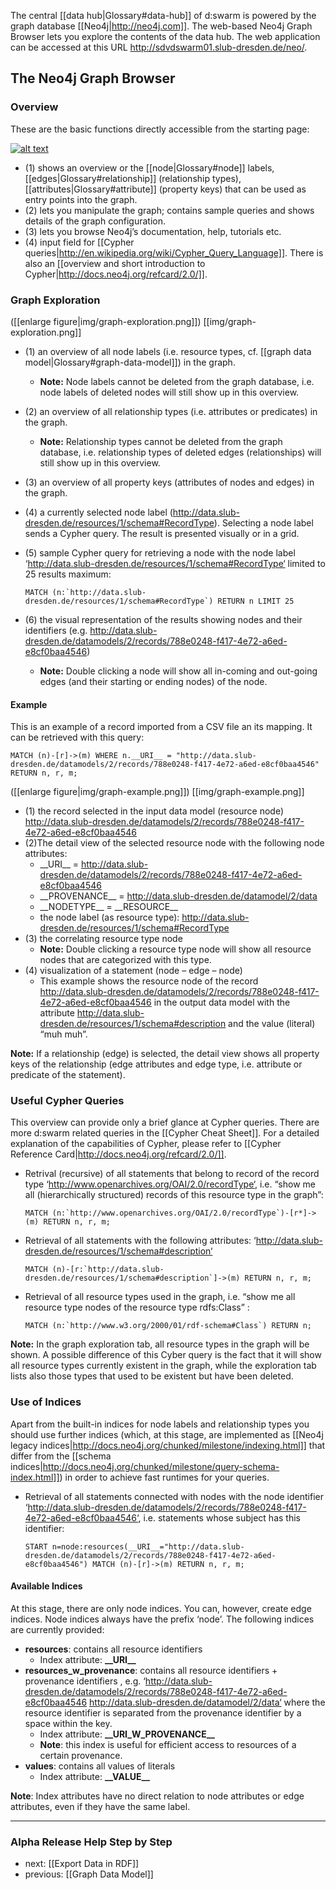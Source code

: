 The central [[data hub|Glossary#data-hub]] of d:swarm is powered by the graph database [[Neo4j|http://neo4j.com]]. The web-based Neo4j Graph Browser lets you explore the contents of the data hub. The web application can be accessed at this URL http://sdvdswarm01.slub-dresden.de/neo/.

## The Neo4j Graph Browser

### Overview

These are the basic functions directly accessible from the starting page:

[![alt text](https://github.com/seventwenty/dswarm-documentation/wiki/img/neo4j-overview.png)](https://github.com/seventwenty/dswarm-documentation/wiki/img/neo4j-overview.png "Title")

* (1) shows an overview or the [[node|Glossary#node]] labels, [[edges|Glossary#relationship]] (relationship types), [[attributes|Glossary#attribute]] (property keys) that can be used as entry points into the graph.
* (2) lets you manipulate the graph; contains sample queries and shows details of the graph configuration.
* (3) lets you browse Neo4j’s documentation, help, tutorials etc.
* (4) input field for [[Cypher queries|http://en.wikipedia.org/wiki/Cypher_Query_Language]]. There is also an [[overview and short introduction to Cypher|http://docs.neo4j.org/refcard/2.0/]].


### Graph Exploration

([[enlarge figure|img/graph-exploration.png]])
[[img/graph-exploration.png]]

* (1) an overview of all node labels (i.e. resource types, cf. [[graph data model|Glossary#graph-data-model]]) in the graph.
  * __Note:__ Node labels cannot be deleted from the graph database, i.e. node labels of deleted nodes will still show up in this overview.
* (2) an overview of all relationship types (i.e. attributes or predicates) in the graph.
  * __Note:__ Relationship types cannot be deleted from the graph database, i.e. relationship types of deleted edges (relationships) will still show up in this overview.
* (3) an overview of all property keys (attributes of nodes and edges) in the graph.
* (4) a currently selected node label (http://data.slub-dresden.de/resources/1/schema#RecordType). Selecting a node label sends a Cypher query. The result is presented visually or in a grid.
* (5) sample Cypher query for retrieving a node with the node label ‘http://data.slub-dresden.de/resources/1/schema#RecordType‘ limited to 25 results maximum:
    
    ``MATCH (n:`http://data.slub-dresden.de/resources/1/schema#RecordType`) RETURN n LIMIT 25``
* (6) the visual representation of the results showing nodes and their identifiers (e.g. http://data.slub-dresden.de/datamodels/2/records/788e0248-f417-4e72-a6ed-e8cf0baa4546)
  * __Note:__  Double clicking a node will show all in-coming and out-going edges (and their starting or ending nodes) of the node.


#### Example

This is an example of a record imported from a CSV file an its mapping. It can be retrieved with this query:

    MATCH (n)-[r]->(m) WHERE n.__URI__ = "http://data.slub-dresden.de/datamodels/2/records/788e0248-f417-4e72-a6ed-e8cf0baa4546" RETURN n, r, m;

([[enlarge figure|img/graph-example.png]])
[[img/graph-example.png]]

* (1) the record selected in the input data model (resource node) http://data.slub-dresden.de/datamodels/2/records/788e0248-f417-4e72-a6ed-e8cf0baa4546
* (2)The detail view of the selected resource node with the following node attributes:
  * \_\_URI\_\_ = http://data.slub-dresden.de/datamodels/2/records/788e0248-f417-4e72-a6ed-e8cf0baa4546
  * \_\_PROVENANCE\_\_ = http://data.slub-dresden.de/datamodel/2/data
  * \_\_NODETYPE\_\_ = \_\_RESOURCE\_\_
  * the node label (as resource type): http://data.slub-dresden.de/resources/1/schema#RecordType
* (3) the correlating resource type node
  * __Note:__ Double clicking a resource type node will show all resource nodes that are categorized with this type.
* (4) visualization of a statement (node – edge – node)
  * This example shows the resource node of the record http://data.slub-dresden.de/datamodels/2/records/788e0248-f417-4e72-a6ed-e8cf0baa4546 in the output data model with the attribute  http://data.slub-dresden.de/resources/1/schema#description and the value (literal) “muh muh”. 

__Note:__ If a relationship (edge) is selected, the detail view shows all property keys of the relationship (edge attributes and edge type, i.e. attribute or predicate of the statement).


### Useful Cypher Queries

This overview can provide only a brief glance at Cypher queries. There are more d:swarm related queries in the [[Cypher Cheat Sheet]]. For a detailed explanation of the capabilities of Cypher, please refer to [[Cypher Reference Card|http://docs.neo4j.org/refcard/2.0/]].

* Retrival (recursive) of all statements that belong to record of the record type ‘http://www.openarchives.org/OAI/2.0/recordType‘, i.e. “show me all (hierarchically structured) records of this resource type in the graph”:

    ``MATCH (n:`http://www.openarchives.org/OAI/2.0/recordType`)-[r*]->(m) RETURN n, r, m;``

* Retrieval of all statements with the following attributes: ‘http://data.slub-dresden.de/resources/1/schema#description‘

    ``MATCH (n)-[r:`http://data.slub-dresden.de/resources/1/schema#description`]->(m) RETURN n, r, m;``

* Retrieval of all resource types used in the graph, i.e. “show me all resource type nodes of the resource type rdfs:Class” :

    ``MATCH (n:`http://www.w3.org/2000/01/rdf-schema#Class`) RETURN n;``

__Note:__ In the graph exploration tab, all resource types in the graph will be shown. A possible difference of this Cyber query is the fact that it will show all resource types currently existent in the graph, while the exploration tab lists also those types that used to be existent but have been deleted.


### Use of Indices

Apart from the built-in indices for node labels and relationship types you should use further indices (which, at this stage, are implemented as [[Neo4j legacy indices|http://docs.neo4j.org/chunked/milestone/indexing.html]] that differ from the [[schema indices|http://docs.neo4j.org/chunked/milestone/query-schema-index.html]]) in order to achieve fast runtimes for your queries.

* Retrieval of all statements connected with nodes with the node identifier ‘http://data.slub-dresden.de/datamodels/2/records/788e0248-f417-4e72-a6ed-e8cf0baa4546‘, i.e. statements whose subject has this identifier:

    ``START n=node:resources(__URI__="http://data.slub-dresden.de/datamodels/2/records/788e0248-f417-4e72-a6ed-e8cf0baa4546") MATCH (n)-[r]->(m) RETURN n, r, m;``


#### Available Indices

At this stage, there are only node indices. You can, however, create edge indices. Node indices always have the prefix ‘node’. The following indices are currently provided:

* **resources**: contains all resource identifiers
  * Index attribute: **\_\_URI\_\_**
* **resources_w_provenance**: contains all resource identifiers + provenance identifiers , e.g. ‘http://data.slub-dresden.de/datamodels/2/records/788e0248-f417-4e72-a6ed-e8cf0baa4546 http://data.slub-dresden.de/datamodel/2/data‘ where the resource identifier is separated from the provenance identifier by a space within the key.
  * Index attribute: **\_\_URI_W_PROVENANCE\_\_**
  * **Note**: this index is useful for efficient access to resources of a certain provenance.
* **values**: contains all values of literals
  * Index attribute: **\_\_VALUE\_\_**

**Note**: Index attributes have no direct relation to node attributes or edge attributes, even if they have the same label.


-----------------------------------
### Alpha Release Help Step by Step

* next: [[Export Data in RDF]]
* previous: [[Graph Data Model]]